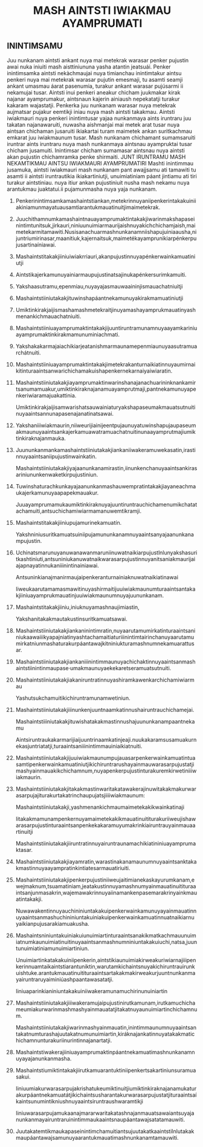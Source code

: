 <h1 align='center'>MASH AINTSTI IWIAKMAU AYAMPRUMATI</h1>
<h2>ININTIMSAMU</h2>
<p>Juu nunkanam aintsti ankant nuya mai metekrak warasar penker pujustin awai
nuka iniuiti mash aisttiniununa yasha atantin jeatsuái.
Penker inintimsamka aintsti nekàchmaujai nuya timianchau inintimtakur aintsu
penkeri nuya mai metekrak warasar pujutin emesmaji, tu asamti seamji ankant
umasmau áarat pasenumia, turakur ankant warasar pujúsarmi ii nekamujai
tusar.
Aintsti inui penkeri aneakur chicham juukmakar kirak najanar ayamprumakur,
aintsnaun kajerin ainiaush nepekatatji turakur kakaram wajastatji.
Penkerka juu nunkanam warasar nuya metekrak aujmatsar pujakur eemtikji
iniau nuya mash aintsti takakmau.
Aintsti iwiakmauri nuya penkeri inintimtusar yajaa nunkanmaya aints iruntraru
juu takatan najanawaruiti, nuwasha aishmanjai mai metek arat tusar nuya
aintsan chichaman jusaruiti ikiakartai turam maimetek ankan suritkachmau
emkarat juu iwiakmaunum tusar.
Mash nunkanam chichamant sumamsaruiti iruntrar aints iruntraru nuya mash
nunkanmaya aintsnau ayampruktai tusar chicham jusamuiti.
Inintimsar chicham sumamasar aintsnau nuya aintsti akan pujustin
chichamramka penke shirmaiti.
JUNT IRUNTRAMU
MASH NEKAMTIKMAU AINTSU IWIAKMAURI AYAMPRUMATIRI
Mashti inintimmau jusamuka, aintsti iwiakmauri mash nunkanam pant
awajjsamu ati tamawiti tu asamti ii aintsti iruntrautikia ikiakartiniutji,
unuimiatiniam páant jintiamu ati tiri turakur aintstiniau. nuya itiur ankan
pujustiniuit nusha mash nekamu nuya arantukmau juaktatui.ii pujamunmasha
nuya yaja nunkanam.</p>
<ol>
  <li>
    <p>Penkerinintimsamkamashaintstiankan,metekrinnuyaniipenkerintakakuiniiakiniamunmayatuausamtiarantukmauatinuitjimaimetekrak.</p>
  </li>
  <li>
    <p>Juuchithamnumkamashaintnauayamprumaktintakakjiwarinmakshapaseinintimtunitsuk,jirkauri,niniuunuimiarmaurijaishnuyakichchichamjaish,maimetekarmitamawiti.Nusisanachuarmashnunkanamniishapujuiniaausha,nijuntriumirinasar,maanitiuk,kajernaitsuk,maimetékayamprunikiarpénkerpujusartinaíniawai.</p>
  </li>
  <li>
    <p>Mashaintstitakakjiiniuiwiakrriauri,akanpujustinnuyapénkerwainkamuatiniutji</p>
  </li>
  <li>
    <p>Aintstikajerkamunuyainiarmaupujustinatsajinukapénkersurimkamuiti.</p>
  </li>
  <li>
    <p>Yakshaasutramu,epenmiau,nuyayajasmauwaaininjismauachatniuitji</p>
  </li>
  <li>
    <p>Mashaintstiiniutakakjituwinshapáantnekamunuyakirakmamuatiniutji</p>
  </li>
  <li>
    <p>Umiktinkirakjaijismashamashmetekraitjinuyamashayamprukmauatinyashmenankichmauachatniuiti.</p>
  </li>
  <li>
    <p>Mashaintstiiniuayamprumaktintakakjijuuntiruntramunamnuyaayamkariniuayamprumaktinkirakmamunuminiachmati.</p>
  </li>
  <li>
    <p>Yakshakakarmajaiachikiarjeatanishmarmaunamepenmiaunuyaasutramuarchátnuiti.</p>
  </li>
  <li>
    <p>Mashaintstiiniuayamprumaktintakakjimetekrakanturnaikiatinnuyaumirnaikitinturaaintsanwarichichamakuishapenkernekarnaiyaiwiaratin.</p>
  </li>
  <li>
    <p>Mashaintstiiniutakakjiayamprumaktinwarinshanajanachuarininknankamirtsanumamuakur,umiktinkiraknajanamuayamprutmaji,pantnekamunuyapenkeriwiaramajuakattinia.</p>
    <p>Umiktinkirakjaijisamwarishatsauwainiaturyakshapaseumakmauatsutnuitinuyaaintsannunapasenajanatinatsawai.</p>
  </li>
  <li>
    <p>Yakshaniiiwiakmaurin,niiweurijiainijeentpujaunuyatuwinshapujaupaseumakmaunuyaaintsankajerkamuawatramuachatnuitinunaayamprutmajiumiktinkiraknajanmauka.</p>
  </li>
  <li>
    <p>Juununkanmankamashaintstiiniutakakjiankaniiwakeramuwekasatin,irastinnuyaaintsaniipujustinwainkatin.</p>
    <p>Mashaintstiiniutakakjiyajaanunkanamirastin,iinunkenchanuyaaintsankirasariniununkenwaketkirpujustiniun.</p>
  </li>
  <li>
    <p>Tuwinshaturachkunkayajaanunkanmashauwempratintakakjiayaneachmaukajerkamunuyaapapekmauakur.</p>
    <p>Juuayamprumamukaumiktinkiraknuyajuuntiruntrauchichamenumikchatatachamuiti,antsuchichamiwiarmamanuwemtikramji.</p>
  </li>
  <li>
    <p>Mashaintstitakakjiiniupujamurinekamuatín.</p>
    <p>Yakshniniusuritkamuatsuiniipujamununkanamnuyaaintsanyajaanunkanampujustin.</p>
  </li>
  <li>
    <p>Uchinatsmarunuyanuwanawanmaruniinuwatnaikiarpujustlnlunyakshasuritkashtiniuti,antsuniniukanuwatnaikwarasarpujustinnuyanitsaniakmaurijaiajapnayatinnukaniiinintinainiawai.</p>
    <p>Antsuninkianajmanirmaujaipenkeranturnainiaknuwatnaikiatinawai</p>
    <p>liweukaarutamamasmawitinuyashirmaitijuuiwiakmaunumturaaintsantakakjiiniuayamprukmauatinjuuiwiakmaunumnuyajuununkanam.</p>
  </li>
  <li>
    <p>Mashaintstitakakjiiniu,iniuknuyamashnaujimiastin,</p>
    <p>Yakshanitakakmautakustinsuritkamuatsawai.</p>
  </li>
  <li>
    <p>Mashaintstiiniutakakjiankaninintimratin,nuyaarutamumirkatinturaaintsaniniukaawaiiikyapajniatinyashtachamaitiaturiiinintimtairinchanuyaarutamumirkatniunmashaturakurpáantawajkitniniukturamashnumnekamuarattusar.</p>
  </li>
  <li>
    <p>Mashaintstiiniutakakjiankaniiinintimmaunuyachichaktinnuyaaintsanmashaintstiinintinmaupase·umakmaunuyaekekaretseramuatsutnuiti.</p>
  </li>
  <li>
    <p>Mashaintstíiniutakakjiakaniruntratinnuyashiramkawenkarchichamiwiarmau</p>
    <p>Yashutsukchamuitikichiruntramunamwetiniun.</p>
  </li>
  <li>
    <p>Mashaintstiiniutakakjiiinunkenjuuntnaamkatinnushairuntrauchichamejai.</p>
    <p>Mashaintstiiiniutakakjituwishatakakmastinnushajuununkanampaantnekamu</p>
    <p>Aintsiruntraukakarmarijiaijuuntrinaamkatinjeaji.nuukakaramsusamuakurnekasjuntriatatji,turaaintsaniiinintimmauiniaikiatnuiti.</p>
  </li>
  <li>
    <p>Mashaintstiiniutakakjijuuiwiakmaunumpujauasarpenkerwainkamuatintuasamtipenkerwainkamuatiniutjikichiruntrarushayainmauwarasarpujustatjimashyainmauakikchichamnum,nuyapenkerpujustinturakuremkirwetiniiiwiakmaurin.</p>
  </li>
  <li>
    <p>Mashaintstiiniutakakjitakakmastinwaritakatawakerajinuwitakakmakurwarasarpujajiturakurtakatrinchaupujatsjiiiiwiakmaunum:</p>
    <p>Mashaintstiiniutakakji,yashmenankichmaumaimetekakikwainkatinaji</p>
    <p>litakakmamunampenkernuyamaimetekakikmauatinuititurakuriiweujishawarasarpujustinturaaintsanpenkekakaramuyumakrinkiairuntrauyainmauaartinuitji</p>
    <p>Mashaintstiiniutakakjiiruntratinnuyairuntraunamachikiatininiuayamprumaktasar.</p>
  </li>
  <li>
    <p>Mashaintstiiniutakakjiayamratin,warastinakanamaunumnuyaaintsanktakakmastinnuyaayampratinkintiatesarmauatiriuiti.</p>
  </li>
  <li>
    <p>Mashaintstiiniutakakjipenkerpujustiniiweujaitimianekaskayurumkanam,ewejmaknum,tsuamatiniam,jeatakustinnuyamashnumyainmauatinuitituraaintsanjunmasakrin,wajemawakrinnuyaiinamankenpasemarakrinyainkmauatintakakji.</p>
    <p>Nuwawakentinnuyauchininiuntakakuipenkerwainkamunuyayainmauatinnuyaaintsanmashuchininiuntakuiniakuipenkerwainkamuatinnuatnaikiarnuyaikianpujusarakiamuakusha.</p>
  </li>
  <li>
    <p>Mashaintsniniuntakuiniakuiunuimiartinturaaintsanakikmatkachmauunuimiatnumkaunuimiatinuitinuyaaintsanmashnumniniuntakakuiuchi,natsa,juuntunuimiatiniamunuimiartiniun.</p>
    <p>Unuimiartinkatakakuiniipenkerin,aintstikiaunuimiakirweakuriwiarnajiiipenkerinnuamtaikaintstiarantuniktin,warutamkichaintsnuyakichiruntrauirunkuishtuke.arantukmauatinuitituraaintsartakakmakirweakurjuuntnunkanmayairuntraruyaiminiúashpaantawasatatji.</p>
    <p>liniuaparinkianiniuntakakuiniiwakeramunamuchirinunuiniartin</p>
  </li>
  <li>
    <p>Mashaintstiiniutakakjiiiwakeramujaipujustinirutkamunam,irutkamuchichameumiakurwarinmashmashyainmauatatjitakatnuyaunuimiartinchichamnum.</p>
    <p>Mashaintstiiniutakakjiwarinmashyainmauatin,inintimmaunumnuyaaintsantakatnumturashajuutakatnumunuimiartin,kiráknajankatinnuyatakakmatichichamnunturakuriinurintinnajanartatji.</p>
  </li>
  <li>
    <p>Mashaintstiwakerajiiniuayamprumaktinpáantnekamuatimashnunkanamnuyayajanunkanmasha.</p>
  </li>
  <li>
    <p>Mashaintstiumiktintakakjiirutkamuarantuktiniipenkertsakartiniunsuramuasakui.</p>
    <p>liniuumiakurwarasarpujakrishatukeumiktinuitjiumiktinkiraknajanamukaturakurpáantnekamuatátjikichaintsusharantakurwarasarpujustatjituraaintsaíkaintsunumintikniushnuyaaintsiruntraushwaramtikji</p>
    <p>liniuwarasarpujamukaanajmararwaritakatashnajanmauatsawaiantsuyajanunkanmayairuntraruinintimmaukaaintsnaupáantawajsatatamauwiti.</p>
  </li>
  <li>
    <p>JuutakatemtikmaukapaseinintimchamuitiantsujuutakatkaaintstiInlutakakmaupáantawajsamunuyaarantukmauatimashnunkanamtamauwiti.</p>
  </li>
</ol>